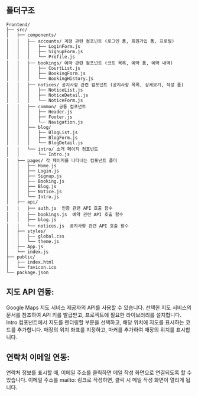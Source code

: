 

## 폴더구조
    Frontend/
    ├── src/
    │   ├── components/
    │   │   ├── accounts/ 계정 관련 컴포넌트 (로그인 폼, 회원가입 폼, 프로필)
    │   │   │   ├── LoginForm.js
    │   │   │   ├── SignupForm.js
    │   │   │   └── Profile.js
    │   │   ├── bookings/ 예약 관련 컴포넌트 (코트 목록, 예약 폼, 예약 내역)
    │   │   │   ├── CourtList.js
    │   │   │   ├── BookingForm.js
    │   │   │   └── BookingHistory.js
    │   │   ├── notices/ 공지사항 관련 컴포넌트 (공지사항 목록, 상세보기, 작성 폼)
    │   │   │   ├── NoticeList.js
    │   │   │   ├── NoticeDetail.js
    │   │   │   └── NoticeForm.js
    │   │   ├── common/ 공통 컴포넌트 
    │   │   │   ├── Header.js
    │   │   │   ├── Footer.js
    │   │   │   └── Navigation.js
    │   │   ├── blog/
    │   │   │   ├── BlogList.js
    │   │   │   ├── BlogForm.js
    │   │   │   └── BlogDetail.js
    │   │   └── intro/ 소개 페이지 컴포넌트
    │   │       └── Intro.js
    │   ├── pages/ 각 페이지를 나타내는 컴포넌트 폴더
    │   │   ├── Home.js
    │   │   ├── Login.js
    │   │   ├── Signup.js
    │   │   ├── Booking.js
    │   │   ├── Blog.js
    │   │   ├── Notice.js
    │   │   └── Intro.js
    │   ├── api/
    │   │   ├── auth.js  인증 관련 API 호출 함수
    │   │   ├── bookings.js  예약 관련 API 호출 함수
    │   │   ├── blog.js
    │   │   └── notices.js  공지사항 관련 API 호출 함수
    │   ├── styles/
    │   │   ├── global.css
    │   │   └── theme.js
    │   ├── App.js
    │   └── index.js
    ├── public/
    │   ├── index.html
    │   └── favicon.ico
    └── package.json 

## 지도 API 연동:
Google Maps 지도 서비스 제공자의 API를 사용할 수 있습니다.
선택한 지도 서비스의 문서를 참조하여 API 키를 발급받고, 프로젝트에 필요한 라이브러리를 설치합니다.
Intro 컴포넌트에서 지도를 렌더링할 부분을 선택하고, 해당 위치에 지도를 표시하는 코드를 추가합니다.
매장의 위치 좌표를 지정하고, 마커를 추가하여 매장의 위치를 표시합니다.

## 연락처 이메일 연동:
연락처 정보를 표시할 때, 이메일 주소를 클릭하면 메일 작성 화면으로 연결되도록 할 수 있습니다.
이메일 주소를 mailto: 링크로 작성하면, 클릭 시 메일 작성 화면이 열리게 됩니다.


